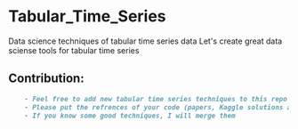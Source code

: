 # Tabular_Time_Series
Data science techniques of tabular time series data
Let's create great data sciense tools for tabular time series

## Contribution:
```markdown
    - Feel free to add new tabular time series techniques to this repo
    - Please put the refrences of your code (papers, Kaggle solutions and etc.)
    - If you know some good techniques, I will merge them
```

